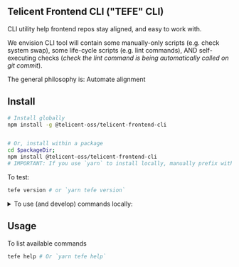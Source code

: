 ## Telicent Frontend CLI ("TEFE" CLI)

CLI utility help frontend repos stay aligned, and easy to work with.

We envision CLI tool will contain some manually-only scripts (e.g. check system swap), some life-cycle scripts (e.g. lint commands), AND self-executing checks (_check the lint command is being automatically called on git commit_).

The general philosophy is: Automate alignment

## Install

```sh
# Install globally
npm install -g @telicent-oss/telicent-frontend-cli


# Or, install within a package
cd $packageDir;
npm install @telicent-oss/telicent-frontend-cli 
# IMPORTANT: If you use `yarn` to install locally, manually prefix with "yarn" e.g. `yarn tefe`
```

To test:
```sh
tefe version # or `yarn tefe version`
```

<details>
  <summary>To use (and develop) commands locally:</summary>

**Best Practices for Creating Functionality**:

When adding features (like lint, CI scripts) useful for front-end repositories:
   - First, try to integrate these directly into this package for automation.
   - If that's not possible, check if the CLI's consumer repos have this feature. Warn them if they don't.
   - If the above two don't work out, just add the feature where it's needed.

**Key Point**: This CLI should always be easy to use. So, avoid dependencies on other packages or tools not commonly available. For example, don't use Deno (a JavaScript runtime) or rely too much on shell scripting, particularly for formatting or output ordering (which vary wildly).

**Why?**: The CLI might be used before running any npm/yarn install. Some tools, like `jq`, may not install or run correctly in all environments, like some cut-down CI linux distributions.



```sh
# To use (and develop) locally:
git clone git@telicent-oss/telicent-frontend-cli
cd telicent-frontend-cli
yarn link # creates symlink
# Sym-link/bin changes (e.g. package.json "bin" field) require:
yarn unlink && yarn link
```

Then for every local package you wish to use this cli:
```sh
cd <package>
yarn link @telicent-oss/telicent-frontend-cli
```

Or to use the package globally:
```sh
yarn global link @telicent-oss/telicent-frontend-cli
```
</details>

## Usage

To list available commands
```sh
tefe help # Or `yarn tefe help`
```
